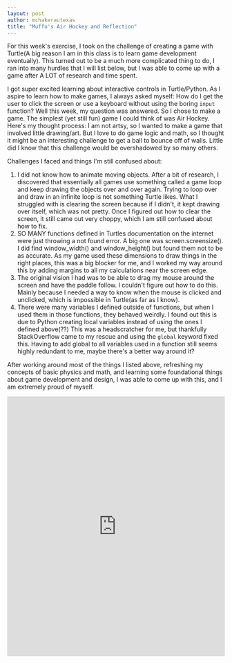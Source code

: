 ```yaml
---
layout: post
author: mchakerautexas
title: "Muffu's Air Hockey and Reflection"
---
```


For this week's exercise, I took on the challenge of creating a game with Turtle(A big reason I am in this class is to learn game development eventually). This turned out to be a much more complicated thing to do, I ran into many hurdles that I will list below, but I was able to come up with a game after A LOT of research and time spent.

I got super excited learning about interactive controls in Turtle/Python. As I aspire to learn how to make games, I always asked myself: How do I get the user to click the screen or use a keyboard without using the boring `input` function? Well this week, my question was answered. So I chose to make a game. The simplest (yet still fun) game I could think of was Air Hockey. Here's my thought process: I am not artsy, so I wanted to make a game that involved little drawing/art. But I love to do game logic and math, so I thought it might be an interesting challenge to get a ball to bounce off of walls. Little did I know that this challenge would be overshadowed by so many others.

Challenges I faced and things I'm still confused about:
1. I did not know how to animate moving objects. After a bit of research, I discovered that essentially all games use something called a game loop and keep drawing the objects over and over again. Trying to loop over and draw in an infinite loop is not something Turtle likes. What I struggled with is clearing the screen because if I didn't, it kept drawing over itself, which was not pretty. Once I figured out how to clear the screen, it still came out very choppy, which I am still confused about how to fix.
2. SO MANY functions defined in Turtles documentation on the internet were just throwing a not found error. A big one was screen.screensize(). I did find window_width() and window_height() but found them not to be as accurate. As my game used these dimensions to draw things in the right places, this was a big blocker for me, and I worked my way around this by adding margins to all my calculations near the screen edge.
3. The original vision I had was to be able to drag my mouse around the screen and have the paddle follow. I couldn't figure out how to do this. Mainly because I needed a way to know when the mouse is clicked and unclicked, which is impossible in Turtle(as far as I know).
4. There were many variables I defined outside of functions, but when I used them in those functions, they behaved weirdly. I found out this is due to Python creating local variables instead of using the ones I defined above(??) This was a headscratcher for me, but thankfully StackOverflow came to my rescue and using the `global` keyword fixed this. Having to add global to all variables used in a function still seems highly redundant to me, maybe there's a better way around it?

After working around most of the things I listed above, refreshing my concepts of basic physics and math, and learning some foundational things about game development and design, I was able to come up with this, and I am extremely proud of myself.

<iframe src="https://trinket.io/embed/python/139526c9bd" width="100%" height="600" frameborder="0" marginwidth="0" marginheight="0" allowfullscreen></iframe>
